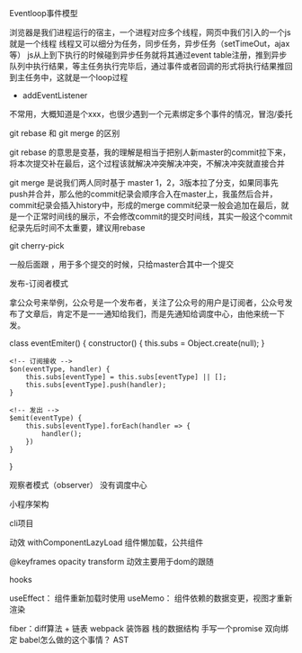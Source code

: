 Eventloop事件模型

浏览器是我们进程运行的宿主，一个进程对应多个线程，网页中我们引入的一个js就是一个线程
线程又可以细分为任务，同步任务，异步任务（setTimeOut，ajax等）
js从上到下执行的时候碰到异步任务就将其通过event table注册，推到异步队列中执行结果，等主任务执行完毕后，通过事件或者回调的形式将执行结果推回到主任务中，这就是一个loop过程

* addEventListener

不常用，大概知道是个xxx，也很少遇到一个元素绑定多个事件的情况，冒泡/委托

git rebase 和 git merge 的区别

git rebase 的意思是变基，我的理解是相当于把别人新master的commit拉下来，将本次提交补在最后，这个过程该就解决冲突解决冲突，不解决冲突就直接合并


git merge 是说我们两人同时基于 master 1，2，3版本拉了分支，如果同事先push并合并，那么他的commit纪录会顺序合入在master上，我虽然后合并，commit纪录会插入history中，形成的merge commit纪录一般会追加在最后，就是一个正常时间线的展示，不会修改commit的提交时间线，其实一般这个commit纪录先后时间不太重要，建议用rebase


git cherry-pick

一般后面跟  <commitHash>，用于多个提交的时候，只给master合其中一个提交


发布-订阅者模式

拿公众号来举例，公众号是一个发布者，关注了公众号的用户是订阅者，公众号发布了文章后，肯定不是一一通知给我们，而是先通知给调度中心，由他来统一下发。

class eventEmiter() {
	constructor()  {
		this.subs = Object.create(null);
	}

	<!-- 订阅接收 -->
	$on(eventType, handler) {
		this.subs[eventType] = this.subs[eventType] || [];
		this.subs[eventType].push(handler);
	}

    <!-- 发出 -->
	$emit(eventType) {
		this.subs[eventType].forEach(handler => {
			handler();
		})
	}

}

观察者模式（observer）
没有调度中心

小程序架构

cli项目

动效
withComponentLazyLoad 组件懒加载，公共组件

@keyframes
opacity
transform
动效主要用于dom的跟随

hooks

useEffect： 组件重新加载时使用
useMemo： 组件依赖的数据变更，视图才重新渲染




fiber：diff算法 + 链表
webpack
装饰器
栈的数据结构
手写一个promise
双向绑定
babel怎么做的这个事情？ AST